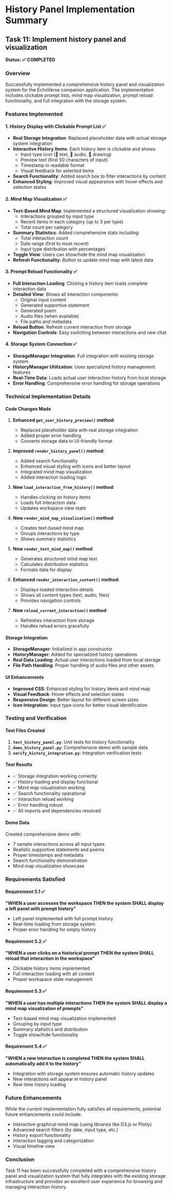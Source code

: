 # History Panel Implementation Summary

## Task 11: Implement history panel and visualization

**Status: ✅ COMPLETED**

### Overview
Successfully implemented a comprehensive history panel and visualization system for the EchoVerse companion application. The implementation includes clickable prompt lists, mind map visualization, prompt reload functionality, and full integration with the storage system.

### Features Implemented

#### 1. History Display with Clickable Prompt List ✅
- **Real Storage Integration**: Replaced placeholder data with actual storage system integration
- **Interactive History Items**: Each history item is clickable and shows:
  - Input type icon (📝 text, 🎤 audio, 🎨 drawing)
  - Preview text (first 50 characters of input)
  - Timestamp in readable format
  - Visual feedback for selected items
- **Search Functionality**: Added search box to filter interactions by content
- **Enhanced Styling**: Improved visual appearance with hover effects and selection states

#### 2. Mind Map Visualization ✅
- **Text-Based Mind Map**: Implemented a structured visualization showing:
  - Interactions grouped by input type
  - Recent items in each category (up to 3 per type)
  - Total count per category
- **Summary Statistics**: Added comprehensive stats including:
  - Total interaction count
  - Date range (first to most recent)
  - Input type distribution with percentages
- **Toggle View**: Users can show/hide the mind map visualization
- **Refresh Functionality**: Button to update mind map with latest data

#### 3. Prompt Reload Functionality ✅
- **Full Interaction Loading**: Clicking a history item loads complete interaction data
- **Detailed View**: Shows all interaction components:
  - Original input content
  - Generated supportive statement
  - Generated poem
  - Audio files (when available)
  - File paths and metadata
- **Reload Button**: Refresh current interaction from storage
- **Navigation Controls**: Easy switching between interactions and new chat

#### 4. Storage System Connection ✅
- **StorageManager Integration**: Full integration with existing storage system
- **HistoryManager Utilization**: Uses specialized history management features
- **Real-Time Data**: Loads actual user interaction history from local storage
- **Error Handling**: Comprehensive error handling for storage operations

### Technical Implementation Details

#### Code Changes Made

1. **Enhanced `get_user_history_preview()` method**:
   - Replaced placeholder data with real storage integration
   - Added proper error handling
   - Converts storage data to UI-friendly format

2. **Improved `render_history_panel()` method**:
   - Added search functionality
   - Enhanced visual styling with icons and better layout
   - Integrated mind map visualization
   - Added interaction loading logic

3. **New `load_interaction_from_history()` method**:
   - Handles clicking on history items
   - Loads full interaction data
   - Updates workspace view state

4. **New `render_mind_map_visualization()` method**:
   - Creates text-based mind map
   - Groups interactions by type
   - Shows summary statistics

5. **New `render_text_mind_map()` method**:
   - Generates structured mind map text
   - Calculates distribution statistics
   - Formats data for display

6. **Enhanced `render_interaction_content()` method**:
   - Displays loaded interaction details
   - Shows all content types (text, audio, files)
   - Provides navigation controls

7. **New `reload_current_interaction()` method**:
   - Refreshes interaction from storage
   - Handles reload errors gracefully

#### Storage Integration
- **StorageManager**: Initialized in app constructor
- **HistoryManager**: Added for specialized history operations
- **Real Data Loading**: Actual user interactions loaded from local storage
- **File Path Handling**: Proper handling of audio files and other assets

#### UI Enhancements
- **Improved CSS**: Enhanced styling for history items and mind map
- **Visual Feedback**: Hover effects and selection states
- **Responsive Design**: Better layout for different screen sizes
- **Icon Integration**: Input type icons for better visual identification

### Testing and Verification

#### Test Files Created
1. **`test_history_panel.py`**: Unit tests for history functionality
2. **`demo_history_panel.py`**: Comprehensive demo with sample data
3. **`verify_history_integration.py`**: Integration verification tests

#### Test Results
- ✅ Storage integration working correctly
- ✅ History loading and display functional
- ✅ Mind map visualization working
- ✅ Search functionality operational
- ✅ Interaction reload working
- ✅ Error handling robust
- ✅ All imports and dependencies resolved

#### Demo Data
Created comprehensive demo with:
- 7 sample interactions across all input types
- Realistic supportive statements and poems
- Proper timestamps and metadata
- Search functionality demonstration
- Mind map visualization showcase

### Requirements Satisfied

#### Requirement 5.1 ✅
**"WHEN a user accesses the workspace THEN the system SHALL display a left panel with prompt history"**
- Left panel implemented with full prompt history
- Real-time loading from storage system
- Proper error handling for empty history

#### Requirement 5.2 ✅
**"WHEN a user clicks on a historical prompt THEN the system SHALL reload that interaction in the workspace"**
- Clickable history items implemented
- Full interaction loading with all content
- Proper workspace state management

#### Requirement 5.3 ✅
**"WHEN a user has multiple interactions THEN the system SHALL display a mind map visualization of prompts"**
- Text-based mind map visualization implemented
- Grouping by input type
- Summary statistics and distribution
- Toggle show/hide functionality

#### Requirement 5.4 ✅
**"WHEN a new interaction is completed THEN the system SHALL automatically add it to the history"**
- Integration with storage system ensures automatic history updates
- New interactions will appear in history panel
- Real-time history loading

### Future Enhancements
While the current implementation fully satisfies all requirements, potential future enhancements could include:
- Interactive graphical mind map (using libraries like D3.js or Plotly)
- Advanced search filters (by date, input type, etc.)
- History export functionality
- Interaction tagging and categorization
- Visual timeline view

### Conclusion
Task 11 has been successfully completed with a comprehensive history panel and visualization system that fully integrates with the existing storage infrastructure and provides an excellent user experience for browsing and managing interaction history.